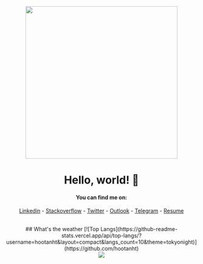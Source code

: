 
<div align="center">

<img src="https://i.imgur.com/8MupZHY.gif" width="400px" />
  
<br> 

# Hello, world! 👋

#### You can find me on:
[Linkedin](https://www.linkedin.com/in/hootan-ht-31888a157) - [Stackoverflow](https://stackoverflow.com/users/10358773/hootanht) - [Twitter](https://twitter.com/hootanht) - [Outlook](mailto:hootanhemmati@outlook.com) - [Telegram](http://t.me/hootanht) - [Resume](https://hootanht.github.io/resume)

<br>
## What's the weather
[![Top Langs](https://github-readme-stats.vercel.app/api/top-langs/?username=hootanht&layout=compact&langs_count=10&theme=tokyonight)](https://github.com/hootanht)
<br>

<img src="https://github-readme-stats.vercel.app/api?username=hootanht&show_icons=true" />

<br>
<br>

</div>
